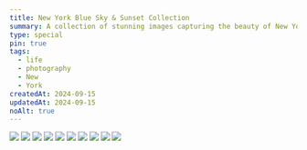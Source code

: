 ```yaml
---
title: New York Blue Sky & Sunset Collection
summary: A collection of stunning images capturing the beauty of New York's blue sky and sunset.
type: special
pin: true
tags:
  - life
  - photography
  - New
  - York
createdAt: 2024-09-15
updatedAt: 2024-09-15
noAlt: true
---
```


![](IMG_6778.jpeg)
![](IMG_6580.jpeg)
![](IMG_6663.jpeg)
![](IMG_6724.jpeg)
![](IMG_6730.jpeg)
![](IMG_6744.jpeg)
![](IMG_6746.jpeg)
![](IMG_6762.jpeg)
![](IMG_6768.jpeg)
![](IMG_6774.jpeg)